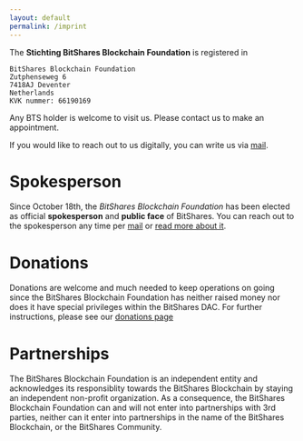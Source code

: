```yaml
---
layout: default
permalink: /imprint
---
```


The **Stichting BitShares Blockchain Foundation** is registered in 

    BitShares Blockchain Foundation
    Zutphenseweg 6
    7418AJ Deventer
    Netherlands
    KVK nummer: 66190169

Any BTS holder is welcome to visit us. Please contact us to make an
appointment.

If you would like to reach out to us digitally, you can write us via
[mail](mailto:info@bitshares.foundation).

# Spokesperson

Since October 18th, the *BitShares Blockchain Foundation* has been elected as
official **spokesperson** and **public face** of BitShares. You can reach out
to the spokesperson any time per
[mail](mailto:spokesperson@bitshares.foundation) or [read more about
it](/spokesperson).

# Donations

Donations are welcome and much needed to keep operations on going since the
BitShares Blockchain Foundation has neither raised money nor does it have
special privileges within the BitShares DAC. For further instructions, please
see our [donations page](/donations)

# Partnerships

The BitShares Blockchain Foundation is an independent entity and acknowledges
its responsiblity towards the BitShares Blockchain by staying an independent
non-profit organization. As a consequence, the BitShares Blockchain Foundation
can and will not enter into partnerships with 3rd parties, neither can it enter
into partnerships in the name of the BitShares Blockchain, or the BitShares
Community.
